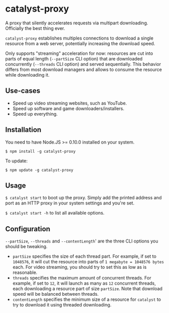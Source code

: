 catalyst-proxy
==============
A proxy that silently accelerates requests via multipart downloading. Officially the best thing ever.

`catalyst-proxy` establishes multiples connections to download a single resource from a web server, potentially increasing the download speed.

Only supports "streaming" acceleration for now: resources are cut into parts of equal length (`--partSize` CLI option) that are downloaded concurrently (`--threads` CLI option) and served sequentially. This behavior differs from most download managers and allows to consume the resource while downloading it.

Use-cases
---------
  * Speed up video streaming websites, such as YouTube.
  * Speed up software and game downloaders/installers.
  * Speed up everything.

Installation
------------
You need to have Node.JS >= 0.10.0 installed on your system.
```
$ npm install -g catalyst-proxy
```

To update:
```
$ npm update -g catalyst-proxy
```

Usage
-----
```$ catalyst start``` to boot up the proxy. Simply add the printed address and port as an HTTP proxy in your system settings and you're set.

```$ catalyst start -h``` to list all available options.

Configuration
-------------
`--partSize`, `--threads` and `--contentLength`' are the three CLI options you should be tweaking.

  * `partSize` specifies the size of each thread part. For example, if set to `1048576`, it will cut the resource into parts of `1 megabyte = 1048576 bytes` each. For video streaming, you should try to set this as low as is reasonable.
  * `threads` specifies the maximum amount of concurrent threads. For example, if set to `12`, it will launch as many as `12` concurrent threads, each downloading a resource part of size `partSize`. Note that download speed will be balanced between threads.
  * `contentLength` specifies the minimum size of a resource for `catalyst` to try to download it using threaded downloading.
